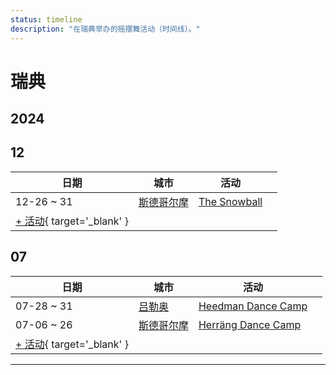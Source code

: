 ```yaml
---
status: timeline
description: "在瑞典举办的摇摆舞活动（时间线）。"
---
```


# 瑞典

## 2024

## 12

| 日期 | 城市 | 活动 | |
| --- | --- | --- | --- |
| 12-26 ~ 31 | [斯德哥尔摩](by_city.md#stockholm) | [The Snowball](the-snowball-2024.md) |  |
| [+ 活动](https://github.com/swingdance/events/issues/new?assignees=&labels=add+event&projects=&template=02-add_entity.yml&title=%5B2024%2Fsv_SE%5D%20%3CName%3E&region=sv_SE&province=&city=&org_id=&date_starts=2024-12-&date_ends=2024-12-){ target='_blank' }

## 07

| 日期 | 城市 | 活动 | |
| --- | --- | --- | --- |
| 07-28 ~ 31 | [吕勒奥](by_city.md#lulea) | [Heedman Dance Camp](heedman-dance-camp-2024.md) |  |
| 07-06 ~ 26 | [斯德哥尔摩](by_city.md#stockholm) | [Herräng Dance Camp](herrang-dance-camp-2024.md) |  |
| [+ 活动](https://github.com/swingdance/events/issues/new?assignees=&labels=add+event&projects=&template=02-add_entity.yml&title=%5B2024%2Fsv_SE%5D%20%3CName%3E&region=sv_SE&province=&city=&org_id=&date_starts=2024-07-&date_ends=2024-07-){ target='_blank' }

---

